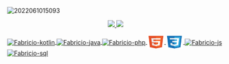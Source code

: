 ![2022061015093](https://user-images.githubusercontent.com/87492772/173130538-a9597e6e-36a2-4e89-aaed-a4126155c286.gif)

<div align="center">
  <a href="https://github.com/Fabricio-Fernandes51">
  <img height="180em" src="https://github-readme-stats.vercel.app/api?username=Fabricio-Fernandes51&show_icons=true&theme=dark&include_all_commits=true&count_private=true"/>
  <img height="180em" src="https://github-readme-stats.vercel.app/api/top-langs/?username=Fabricio-Fernandes51&layout=compact&langs_count=7&theme=dark"/>
</div>
  
<div style="display: inline_block"><br>
  <img align="center" alt="Fabricio-kotlin" height="30" width="40" src="https://cdn.jsdelivr.net/gh/devicons/devicon/icons/kotlin/kotlin-original.svg">
  <img align="center" alt="Fabricio-java" height="30" width="40" src="https://cdn.jsdelivr.net/gh/devicons/devicon/icons/java/java-original.svg">
  <img align="center" alt="Fabricio-php" height="30" width="40" src="https://cdn.jsdelivr.net/gh/devicons/devicon/icons/php/php-original.svg">
  <img align="center" alt="Fabricio-html" height="30" width="40" src="https://raw.githubusercontent.com/devicons/devicon/master/icons/html5/html5-original.svg">
  <img align="center" alt="Fabricio-css" height="30" width="40" src="https://raw.githubusercontent.com/devicons/devicon/master/icons/css3/css3-original.svg">
  <img align="center" alt="Fabricio-js" height="30" width="40" src="https://cdn.jsdelivr.net/gh/devicons/devicon/icons/javascript/javascript-original.svg">
  <img align="center" alt="Fabricio-sql" height="30" width="40" src="https://cdn.jsdelivr.net/gh/devicons/devicon/icons/mysql/mysql-original.svg">
  
</div>
  
  ##
  

